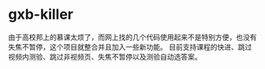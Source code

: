 # gxb-killer
由于高校邦上的慕课太烦了，而网上找的几个代码使用起来不是特别方便，也没有失焦不暂停，这个项目就整合并且加入一些新功能。
目前支持课程的快进、跳过视频内测验、跳过非视频页、失焦不暂停以及测验自动选答案。
